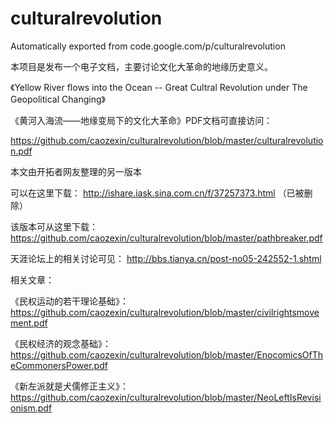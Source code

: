 # culturalrevolution
Automatically exported from code.google.com/p/culturalrevolution

本项目是发布一个电子文档，主要讨论文化大革命的地缘历史意义。

《Yellow River flows into the Ocean -- Great Cultral Revolution under The Geopolitical Changing》

《黄河入海流——地缘变局下的文化大革命》PDF文档可直接访问：

https://github.com/caozexin/culturalrevolution/blob/master/culturalrevolution.pdf


本文由开拓者网友整理的另一版本

可以在这里下载： http://ishare.iask.sina.com.cn/f/37257373.html （已被删除）

该版本可从这里下载： https://github.com/caozexin/culturalrevolution/blob/master/pathbreaker.pdf

天涯论坛上的相关讨论可见： http://bbs.tianya.cn/post-no05-242552-1.shtml

相关文章：

《民权运动的若干理论基础》： https://github.com/caozexin/culturalrevolution/blob/master/civilrightsmovement.pdf

《民权经济的观念基础》： https://github.com/caozexin/culturalrevolution/blob/master/EnocomicsOfTheCommonersPower.pdf

《新左派就是犬儒修正主义》： https://github.com/caozexin/culturalrevolution/blob/master/NeoLeftIsRevisionism.pdf
